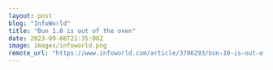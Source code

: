 ```yaml
---
layout: post
blog: "InfoWorld"
title: "Bun 1.0 is out of the oven"
date: 2023-09-08T21:35:00Z
image: images/infoworld.png
remote_url: "https://www.infoworld.com/article/3706293/bun-10-is-out-of-the-oven.html#tk.rss_applicationdevelopment"
---
```

